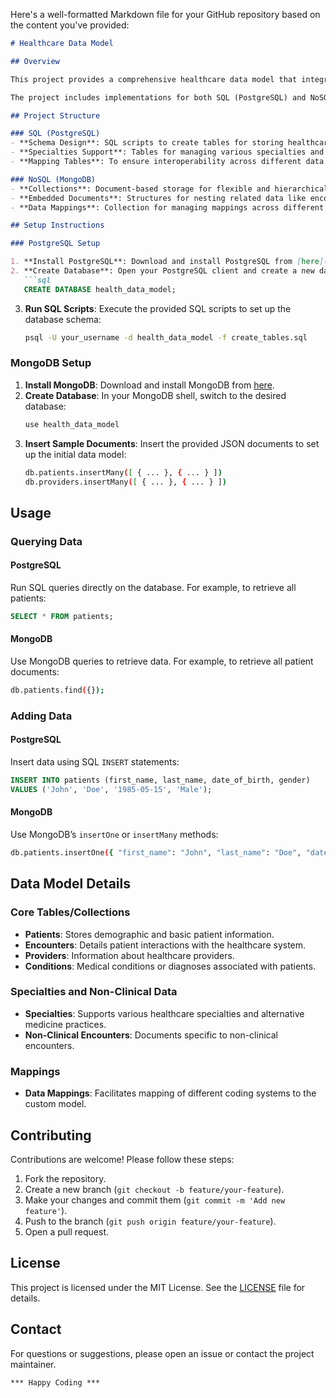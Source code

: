 Here's a well-formatted Markdown file for your GitHub repository based on the content you've provided:

```markdown
# Healthcare Data Model

## Overview

This project provides a comprehensive healthcare data model that integrates elements from OMOP, US CDI, and OpenHIE. It is designed to be flexible and scalable, with support for various specialties and non-clinical datasets, including therapeutic, chiropractic, dental, vision, natural medicine, Ayurvedic, Homeopathic, and more.

The project includes implementations for both SQL (PostgreSQL) and NoSQL (MongoDB) databases, allowing for versatile data storage and retrieval.

## Project Structure

### SQL (PostgreSQL)
- **Schema Design**: SQL scripts to create tables for storing healthcare data, including patients, encounters, providers, and conditions.
- **Specialties Support**: Tables for managing various specialties and non-clinical datasets.
- **Mapping Tables**: To ensure interoperability across different data standards.

### NoSQL (MongoDB)
- **Collections**: Document-based storage for flexible and hierarchical data structures.
- **Embedded Documents**: Structures for nesting related data like encounters and conditions within patient documents.
- **Data Mappings**: Collection for managing mappings across different coding systems.

## Setup Instructions

### PostgreSQL Setup

1. **Install PostgreSQL**: Download and install PostgreSQL from [here](https://www.postgresql.org/download/).
2. **Create Database**: Open your PostgreSQL client and create a new database:
   ```sql
   CREATE DATABASE health_data_model;
   ```
3. **Run SQL Scripts**: Execute the provided SQL scripts to set up the database schema:
   ```bash
   psql -U your_username -d health_data_model -f create_tables.sql
   ```

### MongoDB Setup

1. **Install MongoDB**: Download and install MongoDB from [here](https://www.mongodb.com/try/download/community).
2. **Create Database**: In your MongoDB shell, switch to the desired database:
   ```bash
   use health_data_model
   ```
3. **Insert Sample Documents**: Insert the provided JSON documents to set up the initial data model:
   ```bash
   db.patients.insertMany([ { ... }, { ... } ])
   db.providers.insertMany([ { ... }, { ... } ])
   ```

## Usage

### Querying Data

#### PostgreSQL
Run SQL queries directly on the database. For example, to retrieve all patients:
   ```sql
   SELECT * FROM patients;
   ```

#### MongoDB
Use MongoDB queries to retrieve data. For example, to retrieve all patient documents:
   ```bash
   db.patients.find({});
   ```

### Adding Data

#### PostgreSQL
Insert data using SQL `INSERT` statements:
   ```sql
   INSERT INTO patients (first_name, last_name, date_of_birth, gender) 
   VALUES ('John', 'Doe', '1985-05-15', 'Male');
   ```

#### MongoDB
Use MongoDB’s `insertOne` or `insertMany` methods:
   ```bash
   db.patients.insertOne({ "first_name": "John", "last_name": "Doe", "date_of_birth": "1985-05-15", "gender": "Male" });
   ```

## Data Model Details

### Core Tables/Collections
- **Patients**: Stores demographic and basic patient information.
- **Encounters**: Details patient interactions with the healthcare system.
- **Providers**: Information about healthcare providers.
- **Conditions**: Medical conditions or diagnoses associated with patients.

### Specialties and Non-Clinical Data
- **Specialties**: Supports various healthcare specialties and alternative medicine practices.
- **Non-Clinical Encounters**: Documents specific to non-clinical encounters.

### Mappings
- **Data Mappings**: Facilitates mapping of different coding systems to the custom model.

## Contributing

Contributions are welcome! Please follow these steps:

1. Fork the repository.
2. Create a new branch (`git checkout -b feature/your-feature`).
3. Make your changes and commit them (`git commit -m 'Add new feature'`).
4. Push to the branch (`git push origin feature/your-feature`).
5. Open a pull request.

## License

This project is licensed under the MIT License. See the [LICENSE](LICENSE) file for details.

## Contact

For questions or suggestions, please open an issue or contact the project maintainer.
```
*** Happy Coding ***
